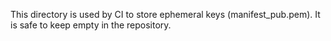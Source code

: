 This directory is used by CI to store ephemeral keys (manifest_pub.pem). It is safe to keep empty in the repository.
